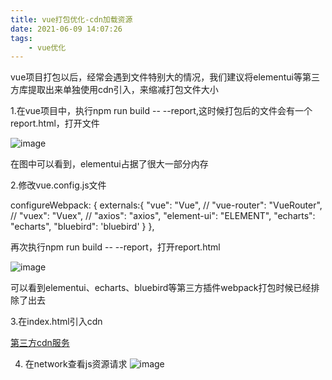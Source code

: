 ```yaml
---
title: vue打包优化-cdn加载资源
date: 2021-06-09 14:07:26
tags:
    - vue优化
---
```



vue项目打包以后，经常会遇到文件特别大的情况，我们建议将elementui等第三方库提取出来单独使用cdn引入，来缩减打包文件大小

1.在vue项目中，执行npm run build -- --report,这时候打包后的文件会有一个report.html，打开文件

![image](http://cimg.xuezsl.com/image/vue1.png)





在图中可以看到，elementui占据了很大一部分内存



2.修改vue.config.js文件

 configureWebpack: {
    externals:{
      "vue": "Vue",
      // "vue-router": "VueRouter",
      // "vuex": "Vuex",
      // "axios": "axios",
      "element-ui": "ELEMENT",
      "echarts": "echarts",
      "bluebird": 'bluebird'
    }
  },


再次执行npm run build -- --report，打开report.html

![image](http://cimg.xuezsl.com/image/vue2.png)




可以看到elementui、echarts、bluebird等第三方插件webpack打包时候已经排除了出去



3.在index.html引入cdn



[第三方cdn服务](https://www.bootcdn.cn/)



4. 在network查看js资源请求
![image](http://cimg.xuezsl.com/image/vue1.png)






